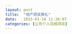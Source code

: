 ```yaml
---
layout: post
title:  "地产颁奖典礼"
date:   2015-01-16 11:26:07
categories: [公司个人完成项目]
---
```


<jplayer url="videos/di-chan-ban-jiang.mp4" title="地产颁奖典礼"></jplayer>
